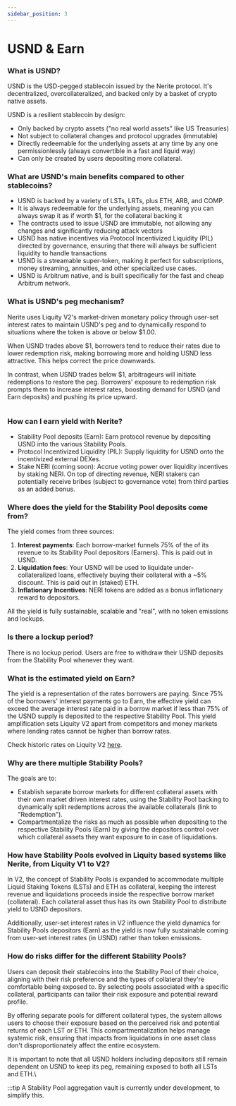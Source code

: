 ```yaml
---
sidebar_position: 3
---
```


# USND & Earn

### What is USND?

USND is the USD-pegged stablecoin issued by the Nerite protocol. It's decentralized, overcollateralized, and backed only by a basket of crypto native assets.

USND is a resilient stablecoin by design:

* Only backed by crypto assets ("no real world assets" like US Treasuries)
* Not subject to collateral changes and protocol upgrades (immutable)
* Directly redeemable for the underlying assets at any time by any one permissionlessly (always convertible in a fast and liquid way)
* Can only be created by users depositing more collateral. 

### What are USND's main benefits compared to other stablecoins?

* USND is backed by a variety of LSTs, LRTs, plus ETH, ARB, and COMP.
* It is always redeemable for the underlying assets, meaning you can always swap it as if worth $1, for the collateral backing it
* The contracts used to issue USND are immutable, not allowing any changes and significantly reducing attack vectors
* USND has native incentives via Protocol Incentivized Liquidity (PIL) directed by governance, ensuring that there will always be sufficient liquidity to handle transactions
* USND is a streamable super-token, making it perfect for subscriptions, money streaming, annuities, and other specialized use cases.
* USND is Arbitrum native, and is built specifically for the fast and cheap Arbitrum network.

### What is USND's peg mechanism?

Nerite uses Liquity V2's market-driven monetary policy through user-set interest rates to maintain USND's peg and to dynamically respond to situations where the token is above or below $1.00.

When USND trades above $1, borrowers tend to reduce their rates due to lower redemption risk, making borrowing more and holding USND less attractive. This helps correct the price downwards.

In contrast, when USND trades below $1, arbitrageurs will initiate redemptions to restore the peg. Borrowers' exposure to redemption risk prompts them to increase interest rates, boosting demand for USND (and Earn deposits) and pushing its price upward.

<figure>
  <img src="/static/img/light - BOLD individual redemption.png" alt="" />
  <figcaption></figcaption>
</figure>

### How can I earn yield with Nerite?

* Stability Pool deposits (Earn): Earn protocol revenue by depositing USND into the various Stability Pools.
* Protocol Incentivized Liquidity (PIL): Supply liquidity for USND onto the incentivized external DEXes. 
* Stake NERI (coming soon): Accrue voting power over liquidity incentives by staking NERI. On top of directing revenue, NERI stakers can potentially receive bribes (subject to governance vote) from third parties as an added bonus.

### Where does the yield for the Stability Pool deposits come from?

The yield comes from three sources:

1. **Interest payments**: Each borrow-market funnels 75% of the of its revenue to its Stability Pool depositors (Earners). This is paid out in USND.
2. **Liquidation fees**: Your USND will be used to liquidate under-collateralized loans, effectively buying their collateral with a \~5% discount. This is paid out in (staked) ETH.
3. **Inflationary Incentives**: NERI tokens are added as a bonus inflationary reward to depositors.

All the yield is fully sustainable, scalable and "real", with no token emissions and lockups.

### Is there a lockup period? 

There is no lockup period. Users are free to withdraw their USND deposits from the Stability Pool whenever they want.

### What is the estimated yield on Earn? 

The yield is a representation of the rates borrowers are paying. Since 75% of the borrowers' interest payments go to Earn, the effective yield can exceed the average interest rate paid in a borrow market if less than 75% of the USND supply is deposited to the respective Stability Pool. This yield amplification sets Liquity V2 apart from competitors and money markets where lending rates cannot be higher than borrow rates.

Check historic rates on Liquity V2 [here](https://dune.com/liquity/liquity-v2#interest-rates).

### Why are there multiple Stability Pools?

The goals are to:

* Establish separate borrow markets for different collateral assets with their own market driven interest rates, using the Stability Pool backing to dynamically split redemptions across the available collaterals (link to "Redemption").
* Compartmentalize the risks as much as possible when depositing to the respective Stability Pools (Earn) by giving the depositors control over which collateral assets they want exposure to in case of liquidations.

### How have Stability Pools evolved in Liquity based systems like Nerite, from Liquity V1 to V2?

In V2, the concept of Stability Pools is expanded to accommodate multiple Liquid Staking Tokens (LSTs) and ETH as collateral, keeping the interest revenue and liquidations proceeds inside the respective borrow market (collateral). Each collateral asset thus has its own Stability Pool to distribute yield to USND depositors.

Additionally, user-set interest rates in V2 influence the yield dynamics for  Stability Pools depositors (Earn) as the yield is now fully sustainable coming from user-set interest rates (in USND) rather than token emissions.

### How do risks differ for the different Stability Pools?

Users can deposit their stablecoins into the Stability Pool of their choice, aligning with their risk preference and the types of collateral they're comfortable being exposed to. By selecting pools associated with a specific collateral, participants can tailor their risk exposure and potential reward profile.

By offering separate pools for different collateral types, the system allows users to choose their exposure based on the perceived risk and potential returns of each LST or ETH. This compartmentalization helps manage systemic risk, ensuring that impacts from liquidations in one asset class don't disproportionately affect the entire ecosystem.

It is important to note that all USND holders including depositors still remain dependent on USND to keep its peg, remaining exposed to both all LSTs and ETH.\


:::tip
A Stability Pool aggregation vault is currently under development, to simplify this.